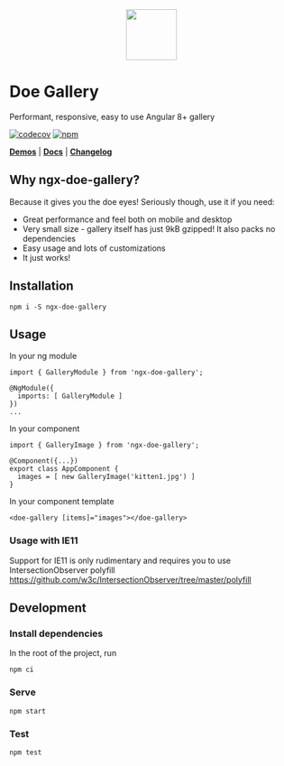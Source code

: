 <div align="center">
<img src="https://daelmaak.github.io/ngx-doe-gallery/assets/icons/doe.png" width="90">
</div>

# Doe Gallery

Performant, responsive, easy to use Angular 8+ gallery

[![codecov](https://codecov.io/gh/daelmaak/ngx-gallery/branch/master/graph/badge.svg?token=eQhl2BmseY)](https://codecov.io/gh/daelmaak/ngx-gallery)
[![npm](https://img.shields.io/npm/v/ngx-doe-gallery.svg)](https://www.npmjs.com/package/ngx-doe-gallery)

[**Demos**](https://daelmaak.github.io/ngx-doe-gallery/) |
[**Docs**](https://github.com/daelmaak/ngx-gallery/wiki/Gallery-API/cc4f9ed153dd3362aef704cea5bc3eb4c3f34397) |
[**Changelog**](https://github.com/daelmaak/ngx-doe-gallery/blob/master/CHANGELOG.md)

## Why ngx-doe-gallery?

Because it gives you the doe eyes! Seriously though, use it if you need:

- Great performance and feel both on mobile and desktop
- Very small size - gallery itself has just 9kB gzipped! It also packs no dependencies
- Easy usage and lots of customizations
- It just works!

## Installation

`npm i -S ngx-doe-gallery`

## Usage

In your ng module

```
import { GalleryModule } from 'ngx-doe-gallery';

@NgModule({
  imports: [ GalleryModule ]
})
...
```

In your component

```
import { GalleryImage } from 'ngx-doe-gallery';

@Component({...})
export class AppComponent {
  images = [ new GalleryImage('kitten1.jpg') ]
}
```

In your component template

```
<doe-gallery [items]="images"></doe-gallery>
```

### Usage with IE11

Support for IE11 is only rudimentary and requires you to use IntersectionObserver polyfill https://github.com/w3c/IntersectionObserver/tree/master/polyfill

## Development

### Install dependencies

In the root of the project, run

```
npm ci
```

### Serve

```
npm start
```

### Test

```
npm test
```
